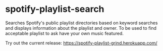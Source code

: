 # spotify-playlist-search
Searches Spotify's public playlist directories based on keyword searches and displays information about the playlist and owner. To be used to find acceptable playlist to ask have your own music featured.

Try out the current release:
https://spotify-playlist-grind.herokuapp.com/